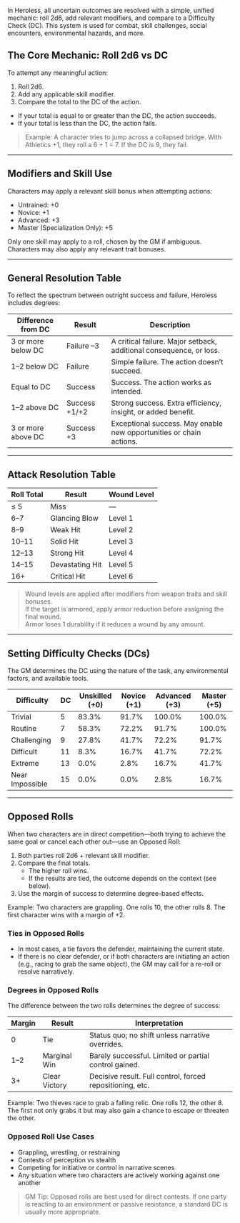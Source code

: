In Heroless, all uncertain outcomes are resolved with a simple, unified mechanic: roll 2d6, add relevant modifiers, and compare to a Difficulty Check (DC). This system is used for combat, skill challenges, social encounters, environmental hazards, and more.

## The Core Mechanic: Roll 2d6 vs DC
To attempt any meaningful action:
1. Roll 2d6.
2. Add any applicable skill modifier.
3. Compare the total to the DC of the action.

- If your total is equal to or greater than the DC, the action succeeds.
- If your total is less than the DC, the action fails.

> Example: A character tries to jump across a collapsed bridge. With Athletics +1, they roll a 6 + 1 = 7. If the DC is 9, they fail.

---
## Modifiers and Skill Use
Characters may apply a relevant skill bonus when attempting actions:

- Untrained: +0
- Novice: +1
- Advanced: +3
- Master (Specialization Only): +5

Only one skill may apply to a roll, chosen by the GM if ambiguous.
Characters may also apply any relevant trait bonuses.

---
## General Resolution Table

To reflect the spectrum between outright success and failure, Heroless includes degrees:

|Difference from DC|Result|Description|
|---|---|---|
|3 or more below DC|Failure –3|A critical failure. Major setback, additional consequence, or loss.|
|1–2 below DC|Failure|Simple failure. The action doesn’t succeed.|
|Equal to DC|Success|Success. The action works as intended.|
|1–2 above DC|Success +1/+2|Strong success. Extra efficiency, insight, or added benefit.|
|3 or more above DC|Success +3|Exceptional success. May enable new opportunities or chain actions.|

---
## Attack Resolution Table

| Roll Total | Result           | Wound Level |
|------------|------------------|-------------|
| ≤ 5        | Miss             | —           |
| 6–7        | Glancing Blow    | Level 1     |
| 8–9        | Weak Hit         | Level 2     |
| 10–11      | Solid Hit        | Level 3     |
| 12–13      | Strong Hit       | Level 4     |
| 14–15      | Devastating Hit  | Level 5     |
| 16+        | Critical Hit     | Level 6     |

> Wound levels are applied after modifiers from weapon traits and skill bonuses.  
> If the target is armored, apply armor reduction before assigning the final wound.  
> Armor loses 1 durability if it reduces a wound by any amount.

---
## Setting Difficulty Checks (DCs)
The GM determines the DC using the nature of the task, any environmental factors, and available tools.

|Difficulty|DC|Unskilled (+0)|Novice (+1)|Advanced (+3)|Master (+5)|
|---|---|---|---|---|---|
|Trivial|5|83.3%|91.7%|100.0%|100.0%|
|Routine|7|58.3%|72.2%|91.7%|100.0%|
|Challenging|9|27.8%|41.7%|72.2%|91.7%|
|Difficult|11|8.3%|16.7%|41.7%|72.2%|
|Extreme|13|0.0%|2.8%|16.7%|41.7%|
|Near Impossible|15|0.0%|0.0%|2.8%|16.7%|

---
## Opposed Rolls
When two characters are in direct competition—both trying to achieve the same goal or cancel each other out—use an Opposed Roll:
1. Both parties roll 2d6 + relevant skill modifier.
2. Compare the final totals.
	- The higher roll wins.
	- If the results are tied, the outcome depends on the context (see below).
3. Use the margin of success to determine degree-based effects.

Example: Two characters are grappling. One rolls 10, the other rolls 8. The first character wins with a margin of +2.

### Ties in Opposed Rolls
- In most cases, a tie favors the defender, maintaining the current state.
- If there is no clear defender, or if both characters are initiating an action (e.g., racing to grab the same object), the GM may call for a re-roll or resolve narratively.

### Degrees in Opposed Rolls
The difference between the two rolls determines the degree of success:

|Margin|Result|Interpretation|
|---|---|---|
|0|Tie|Status quo; no shift unless narrative overrides.|
|1–2|Marginal Win|Barely successful. Limited or partial control gained.|
|3+|Clear Victory|Decisive result. Full control, forced repositioning, etc.|

Example: Two thieves race to grab a falling relic. One rolls 12, the other 8. The first not only grabs it but may also gain a chance to escape or threaten the other.

### Opposed Roll Use Cases
- Grappling, wrestling, or restraining
- Contests of perception vs stealth
- Competing for initiative or control in narrative scenes
- Any situation where two characters are actively working against one another

> GM Tip: Opposed rolls are best used for direct contests. If one party is reacting to an environment or passive resistance, a standard DC is usually more appropriate.